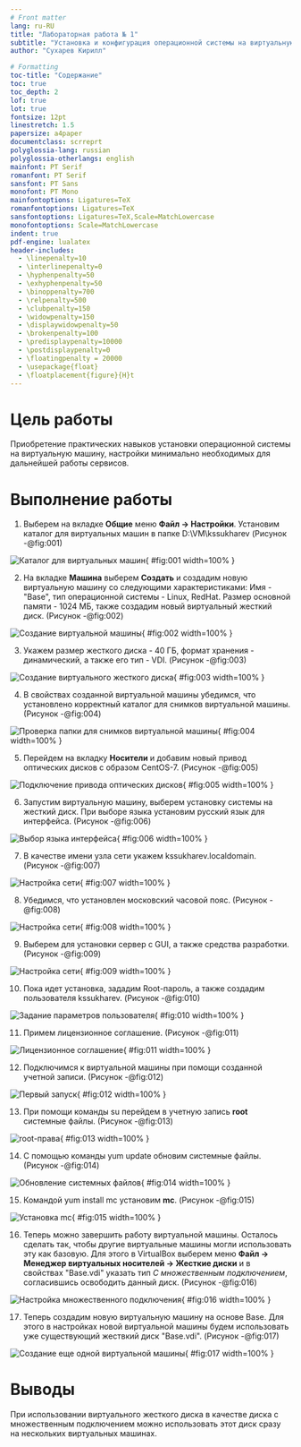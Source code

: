 ```yaml
---
# Front matter
lang: ru-RU
title: "Лабораторная работа № 1"
subtitle: "Установка и конфигурация операционной системы на виртуальную машину"
author: "Сухарев Кирилл"

# Formatting
toc-title: "Содержание"
toc: true
toc_depth: 2
lof: true
lot: true
fontsize: 12pt
linestretch: 1.5
papersize: a4paper
documentclass: scrreprt
polyglossia-lang: russian
polyglossia-otherlangs: english
mainfont: PT Serif
romanfont: PT Serif
sansfont: PT Sans
monofont: PT Mono
mainfontoptions: Ligatures=TeX
romanfontoptions: Ligatures=TeX
sansfontoptions: Ligatures=TeX,Scale=MatchLowercase
monofontoptions: Scale=MatchLowercase
indent: true
pdf-engine: lualatex
header-includes:
  - \linepenalty=10
  - \interlinepenalty=0
  - \hyphenpenalty=50
  - \exhyphenpenalty=50
  - \binoppenalty=700
  - \relpenalty=500
  - \clubpenalty=150
  - \widowpenalty=150
  - \displaywidowpenalty=50
  - \brokenpenalty=100
  - \predisplaypenalty=10000
  - \postdisplaypenalty=0
  - \floatingpenalty = 20000
  - \usepackage{float}
  - \floatplacement{figure}{H}t
---
```


# Цель работы

Приобретение практических навыков установки операционной системы на виртуальную машину, настройки минимально необходимых для дальнейшей работы сервисов.

# Выполнение работы

1. Выберем на вкладке **Общие** меню **Файл -> Настройки**. Установим каталог для виртуальных машин в папке D:\VM\kssukharev (Рисунок -@fig:001)

![Каталог для виртуальных машин](images/report/img1.png){ #fig:001 width=100% }

2. На вкладке **Машина** выберем **Создать** и создадим новую виртуальную машину со следующими характеристиками: Имя - "Base", тип операционной системы - Linux, RedHat. Размер основной памяти - 1024 МБ, также создадим новый виртуальный жесткий диск. (Рисунок -@fig:002)

![Создание виртуальной машины](images/report/img2.png){ #fig:002 width=100% }

3. Укажем размер жесткого диска - 40 ГБ, формат хранения - динамический, а также его тип - VDI. (Рисунок -@fig:003)

![Создание виртуального жесткого диска](images/report/img3.png){ #fig:003 width=100% }

4. В свойствах созданной виртуальной машины убедимся, что установлено корректный каталог для снимков виртуальной машины. (Рисунок -@fig:004)

![Проверка папки для снимков виртуальной машины](images/report/img4.png){ #fig:004 width=100% }

5. Перейдем на вкладку **Носители** и добавим новый привод оптических дисков с образом CentOS-7. (Рисунок -@fig:005)

![Подключение привода оптических дисков](images/report/img5.png){ #fig:005 width=100% }

6. Запустим виртуальную машину, выберем установку системы на жесткий диск. При выборе языка установим русский язык для интерфейса. (Рисунок -@fig:006)

![Выбор языка интерфейса](images/report/img6.png){ #fig:006 width=100% }

7. В качестве имени узла сети укажем kssukharev.localdomain. (Рисунок -@fig:007)

![Настройка сети](images/report/img7.png){ #fig:007 width=100% }

8. Убедимся, что установлен московский часовой пояс. (Рисунок -@fig:008)

![Настройка сети](images/report/img8.png){ #fig:008 width=100% }

9. Выберем для установки сервер с GUI, а также средства разработки. (Рисунок -@fig:009)

![Настройка сети](images/report/img9.png){ #fig:009 width=100% }

10. Пока идет установка, зададим Root-пароль, а также создадим пользователя kssukharev. (Рисунок -@fig:010)

![Задание параметров пользователя](images/report/img10.png){ #fig:010 width=100% }

11. Примем лицензионное соглашение. (Рисунок -@fig:011)

![Лицензионное соглашение](images/report/img11.png){ #fig:011 width=100% }

12. Подключимся к виртуальной машины при помощи созданной учетной записи. (Рисунок -@fig:012)

![Первый запуск](images/report/img12.png){ #fig:012 width=100% }

13. При помощи команды su перейдем в учетную запись **root** системные файлы. (Рисунок -@fig:013)

![root-права](images/report/img13.png){ #fig:013 width=100% }

14. С помощью команды yum update обновим системные файлы. (Рисунок -@fig:014)

![Обновление системных файлов](images/report/img14.png){ #fig:014 width=100% }

15. Командой yum install mc установим **mc**. (Рисунок -@fig:015)

![Установка mc](images/report/img15.png){ #fig:015 width=100% }

16. Теперь можно завершить работу виртуальной машины. Осталось сделать так, чтобы другие виртуальные машины могли использовать эту как базовую. Для этого в VirtualBox выберем меню **Файл -> Менеджер виртуальных носителей -> Жесткие диски** и в свойствах "Base.vdi" указать тип *С множественным подключением*, согласившись освободить данный диск. (Рисунок -@fig:016)

![Настройка множественного подключения](images/report/img16.png){ #fig:016 width=100% }

17. Теперь создадим новую виртуальную машину на основе Base. Для этого в настройках новой виртуальной машины будем использовать уже существующий жествкий диск "Base.vdi". (Рисунок -@fig:017)

![Создание еще одной виртуальной машины](images/report/img17.png){ #fig:017 width=100% }
 
# Выводы

При использовании виртуального жесткого диска в качестве диска с множественным подключением можно использовать этот диск сразу на нескольких виртуальных машинах.
